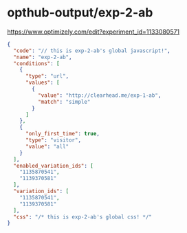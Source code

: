 opthub-output/exp-2-ab
=====================

https://www.optimizely.com/edit?experiment_id=1133080571

```json
{
  "code": "// this is exp-2-ab's global javascript!",
  "name": "exp-2-ab",
  "conditions": [
    {
      "type": "url",
      "values": [
        {
          "value": "http://clearhead.me/exp-1-ab",
          "match": "simple"
        }
      ]
    },
    {
      "only_first_time": true,
      "type": "visitor",
      "value": "all"
    }
  ],
  "enabled_variation_ids": [
    "1135870541",
    "1139370581"
  ],
  "variation_ids": [
    "1135870541",
    "1139370581"
  ],
  "css": "/* this is exp-2-ab's global css! */"
}
```